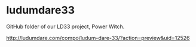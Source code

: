 # ludumdare33

GitHub folder of our LD33 project, Power Witch.

http://ludumdare.com/compo/ludum-dare-33/?action=preview&uid=12526
